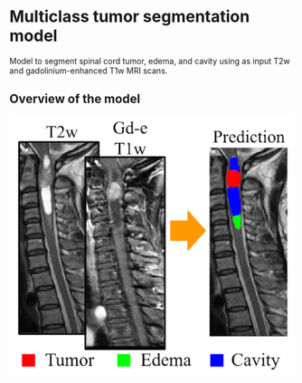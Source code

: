 # Multiclass tumor segmentation model
Model to segment spinal cord tumor, edema, and cavity using as input T2w and gadolinium-enhanced T1w MRI scans.

## Overview of the model

![Model](model_output.png)
